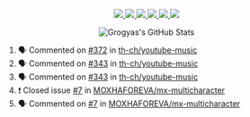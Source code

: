 <p align='center'>
  
  <a href="https://twitch.tv/grogyas/">
    <img src="https://img.shields.io/badge/twitch-%23e31448.svg?&style=for-the-badge&logo=twitch&logoColor=white" />
  </a>
  <a href="https://youtube.com/c/grogy">
    <img src="https://img.shields.io/badge/youtube-%23e31448.svg?&style=for-the-badge&logo=youtube&logoColor=white" />
  </a>
  <a href="https://twitter.com/grogyas">
    <img src="https://img.shields.io/badge/twitter-%23e31448.svg?&style=for-the-badge&logo=twitter&logoColor=white" />
  </a>
  <a href="https://instagram.com/grogyas">
    <img src="https://img.shields.io/badge/instagram-%23e31448.svg?&style=for-the-badge&logo=instagram&logoColor=white" />
  </a>
  <a href="https://osu.ppy.sh/users/15749148">
    <img src="https://img.shields.io/badge/osu-%23e31448.svg?&style=for-the-badge&logo=osu&logoColor=white" />
  </a>
  <a href="https://instagram.com/alexandresanlim">
    <img src="https://img.shields.io/badge/steam-%23e31448.svg?&style=for-the-badge&logo=steam&logoColor=white" />
  </a>
</p>

<p align="center">
  <img alt="Grogyas's GitHub Stats" src="https://grogystats.vercel.app/api?username=Grogyas&show_icons=true&hide_border=true&theme=radical&title_color=e31448&border_color=e31448&icon_color=e31448" />
</p>

<!--START_SECTION:activity-->
1. 🗣 Commented on [#372](https://github.com/th-ch/youtube-music/issues/372) in [th-ch/youtube-music](https://github.com/th-ch/youtube-music)
2. 🗣 Commented on [#343](https://github.com/th-ch/youtube-music/issues/343) in [th-ch/youtube-music](https://github.com/th-ch/youtube-music)
3. 🗣 Commented on [#343](https://github.com/th-ch/youtube-music/issues/343) in [th-ch/youtube-music](https://github.com/th-ch/youtube-music)
4. ❗️ Closed issue [#7](https://github.com/MOXHAFOREVA/mx-multicharacter/issues/7) in [MOXHAFOREVA/mx-multicharacter](https://github.com/MOXHAFOREVA/mx-multicharacter)
5. 🗣 Commented on [#7](https://github.com/MOXHAFOREVA/mx-multicharacter/issues/7) in [MOXHAFOREVA/mx-multicharacter](https://github.com/MOXHAFOREVA/mx-multicharacter)
<!--END_SECTION:activity-->
